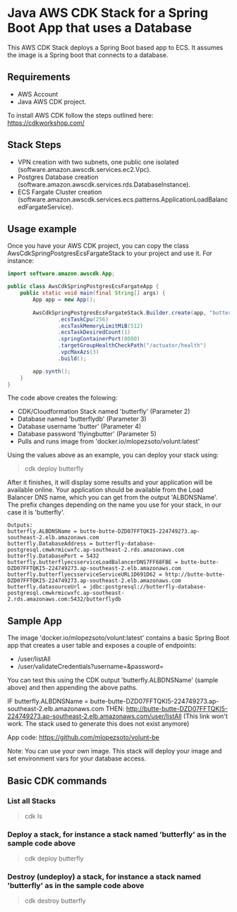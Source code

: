 # Java AWS CDK Stack for a Spring Boot App that uses a Database
This AWS CDK Stack deploys a Spring Boot based app to ECS. It assumes the image is a Spring boot that connects to a database.

## Requirements
- AWS Account
- Java AWS CDK project.

To install AWS CDK follow the steps outlined here: https://cdkworkshop.com/


## Stack Steps
* VPN creation with two subnets, one public one isolated (software.amazon.awscdk.services.ec2.Vpc).
* Postgres Database creation (software.amazon.awscdk.services.rds.DatabaseInstance).
* ECS Fargate Cluster creation (software.amazon.awscdk.services.ecs.patterns.ApplicationLoadBalancedFargateService).


## Usage example
Once you have your AWS CDK project, you can copy the class AwsCdkSpringPostgresEcsFargateStack to your project and use it. For instance:

```java
import software.amazon.awscdk.App;

public class AwsCdkSpringPostgresEcsFargateApp {
    public static void main(final String[] args) {
        App app = new App();
        
        AwsCdkSpringPostgresEcsFargateStack.Builder.create(app, "butterfly", "butterflydb", "butter", "flyingbutter", "'docker.io/mlopezsoto/volunt:latest'")
                .ecsTaskCpu(256)
                .ecsTaskMemoryLimitMiB(512)
                .ecsTaskDesiredCount(1)
                .springContainerPort(8080)
                .targetGroupHealthCheckPath("/actuator/health")
                .vpcMaxAzs(3)
                .build();

        app.synth();
    }
}
```

The code above creates the folowing:
- CDK/Cloudformation Stack named 'butterfly' (Parameter 2)
- Database named 'butterflydb' (Parameter 3)
- Database username 'butter' (Parameter 4)
- Database password 'flyingbutter' (Parameter 5)
- Pulls and runs image from 'docker.io/mlopezsoto/volunt:latest'

Using the values above as an example, you can deploy your stack using:
> cdk deploy butterfly

After it finishes, it will display some results and your application will be available online. Your application should be 
available from the Load Balancer DNS name, which you can get from the output 'ALBDNSName'. The prefix changes depending on the
name you use for your stack, in our case it is 'butterfly'.

```
Outputs:
butterfly.ALBDNSName = butte-butte-DZD07FFTQKI5-224749273.ap-southeast-2.elb.amazonaws.com
butterfly.DatabaseAddress = butterfly-database-postgresql.cmwkrmicwxfc.ap-southeast-2.rds.amazonaws.com
butterfly.DatabasePort = 5432
butterfly.butterflyecsserviceLoadBalancerDNS7FF68FBE = butte-butte-DZD07FFTQKI5-224749273.ap-southeast-2.elb.amazonaws.com
butterfly.butterflyecsserviceServiceURL1D691D62 = http://butte-butte-DZD07FFTQKI5-224749273.ap-southeast-2.elb.amazonaws.com
butterfly.datasourceUrl = jdbc:postgresql://butterfly-database-postgresql.cmwkrmicwxfc.ap-southeast-2.rds.amazonaws.com:5432/butterflydb
```

## Sample App
The image 'docker.io/mlopezsoto/volunt:latest' contains a basic Spring Boot app that creates a user table
and exposes a couple of endpoints:

- /user/listAll
- /user/validateCredentials?username=<username>&password=<password>

You can test this using the CDK output 'butterfly.ALBDNSName' (sample above) and then appending the above paths.

IF butterfly.ALBDNSName = butte-butte-DZD07FFTQKI5-224749273.ap-southeast-2.elb.amazonaws.com
THEN: http://butte-butte-DZD07FFTQKI5-224749273.ap-southeast-2.elb.amazonaws.com/user/listAll (This link won't work. The stack used to generate this does not exist anymore)

App code: https://github.com/mlopezsoto/volunt-be

Note: You can use your own image. This stack will deploy your image and set environment vars for your database access.

## Basic CDK commands
### List all Stacks
> cdk ls
### Deploy a stack, for instance a stack named 'butterfly' as in the sample code above
> cdk deploy butterfly
### Destroy (undeploy) a stack, for instance a stack named 'butterfly' as in the sample code above
> cdk destroy butterfly

